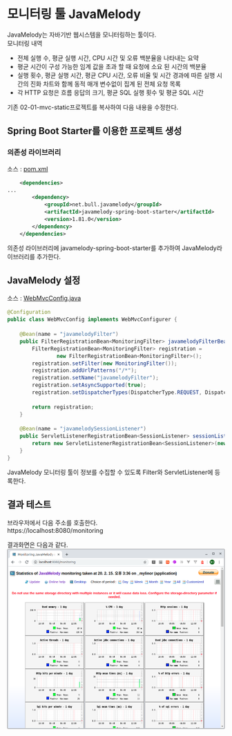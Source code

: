 # 모니터링 툴 JavaMelody
JavaMelody는 자바기반 웹시스템을 모니터링하는 툴이다.  
모니터링 내역
-  전체 실행 수, 평균 실행 시간, CPU 시간 및 오류 백분율을 나타내는 요약
-  평균 시간이 구성 가능한 임계 값을 초과 할 때 요청에 소요 된 시간의 백분율
-  실행 횟수, 평균 실행 시간, 평균 CPU 시간, 오류 비율 및 시간 경과에 따른 실행 시간의 진화 차트와 함께 동적 매개 변수없이 집계 된 전체 요청 목록
-  각 HTTP 요청은 흐름 응답의 크기, 평균 SQL 실행 횟수 및 평균 SQL 시간

기존 02-01-mvc-static프로젝트를 복사하여 다음 내용을 수정한다.  
## Spring Boot Starter를 이용한 프로젝트 생성
### 의존성 라이브러리
소스 : [pom.xml](pom.xml)
```xml
	<dependencies>
...
		<dependency>
			<groupId>net.bull.javamelody</groupId>
			<artifactId>javamelody-spring-boot-starter</artifactId>
			<version>1.81.0</version>
		</dependency>
	</dependencies>
```
의존성 라이브러리에 javamelody-spring-boot-starter를 추가하여 JavaMelody라이브러리를 추가한다.

## JavaMelody 설정
소스 : [WebMvcConfig.java](src/main/java/com/linor/singer/config/WebMvcConfig.java)
```java
@Configuration
public class WebMvcConfig implements WebMvcConfigurer {

	@Bean(name = "javamelodyFilter")
	public FilterRegistrationBean<MonitoringFilter> javamelodyFilterBean(){
		FilterRegistrationBean<MonitoringFilter> registration =
				new FilterRegistrationBean<MonitoringFilter>();
		registration.setFilter(new MonitoringFilter());
		registration.addUrlPatterns("/*");
		registration.setName("javamelodyFilter");
		registration.setAsyncSupported(true);
		registration.setDispatcherTypes(DispatcherType.REQUEST, DispatcherType.ASYNC);
		
		return registration;
	}
	
	@Bean(name = "javamelodySessionListener")
	public ServletListenerRegistrationBean<SessionListener> sessionListener(){
		return new ServletListenerRegistrationBean<SessionListener>(new SessionListener());
	}
}
```
JavaMelody 모니터링 툴이 정보를 수집할 수 있도록 Filter와 ServletListener에 등록한다.

## 결과 테스트
브라우저에서 다음 주소를 호출한다.  
https://localhost:8080/monitoring
 
결과화면은 다음과 같다.
![image01](images/image01.png)

 